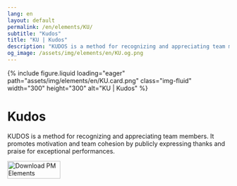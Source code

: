 ```yaml
---
lang: en
layout: default
permalink: /en/elements/KU/
subtitle: "Kudos"
title: "KU | Kudos"
description: "KUDOS is a method for recognizing and appreciating team members. It promotes motivation and team cohesion by publicly expressing thanks and praise for exceptional performances."
og_image: /assets/img/elements/en/KU.og.png
---
```


{% include figure.liquid loading="eager" path="assets/img/elements/en/KU.card.png" class="img-fluid" width="300" height="300" alt="KU | Kudos" %}

# Kudos

KUDOS is a method for recognizing and appreciating team members. It promotes motivation and team cohesion by publicly expressing thanks and praise for exceptional performances.

<a href="https://apps.apple.com/app/apple-store/id6738084498?pt=127441684&ct=website&mt=8">
  <img src="{{ "assets/img/en/appstore.png" | relative_url }}" width="120" height="40" alt="Download PM Elements">
</a>
